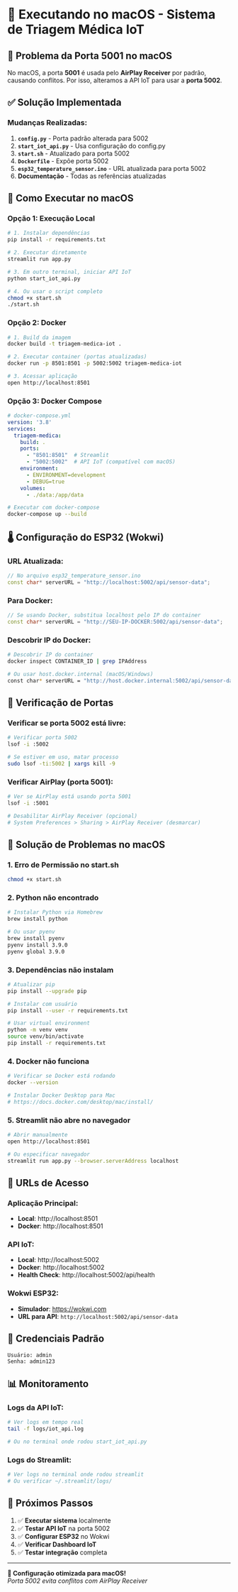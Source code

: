 # 🍎 Executando no macOS - Sistema de Triagem Médica IoT

## 🚨 **Problema da Porta 5001 no macOS**

No macOS, a porta **5001** é usada pelo **AirPlay Receiver** por padrão, causando conflitos. Por isso, alteramos a API IoT para usar a **porta 5002**.

## ✅ **Solução Implementada**

### **Mudanças Realizadas:**

1. **`config.py`** - Porta padrão alterada para 5002
2. **`start_iot_api.py`** - Usa configuração do config.py
3. **`start.sh`** - Atualizado para porta 5002
4. **`Dockerfile`** - Expõe porta 5002
5. **`esp32_temperature_sensor.ino`** - URL atualizada para porta 5002
6. **Documentação** - Todas as referências atualizadas

## 🚀 **Como Executar no macOS**

### **Opção 1: Execução Local**

```bash
# 1. Instalar dependências
pip install -r requirements.txt

# 2. Executar diretamente
streamlit run app.py

# 3. Em outro terminal, iniciar API IoT
python start_iot_api.py

# 4. Ou usar o script completo
chmod +x start.sh
./start.sh
```

### **Opção 2: Docker**

```bash
# 1. Build da imagem
docker build -t triagem-medica-iot .

# 2. Executar container (portas atualizadas)
docker run -p 8501:8501 -p 5002:5002 triagem-medica-iot

# 3. Acessar aplicação
open http://localhost:8501
```

### **Opção 3: Docker Compose**

```yaml
# docker-compose.yml
version: '3.8'
services:
  triagem-medica:
    build: .
    ports:
      - "8501:8501"  # Streamlit
      - "5002:5002"  # API IoT (compatível com macOS)
    environment:
      - ENVIRONMENT=development
      - DEBUG=true
    volumes:
      - ./data:/app/data
```

```bash
# Executar com docker-compose
docker-compose up --build
```

## 🌡️ **Configuração do ESP32 (Wokwi)**

### **URL Atualizada:**
```cpp
// No arquivo esp32_temperature_sensor.ino
const char* serverURL = "http://localhost:5002/api/sensor-data";
```

### **Para Docker:**
```cpp
// Se usando Docker, substitua localhost pelo IP do container
const char* serverURL = "http://SEU-IP-DOCKER:5002/api/sensor-data";
```

### **Descobrir IP do Docker:**
```bash
# Descobrir IP do container
docker inspect CONTAINER_ID | grep IPAddress

# Ou usar host.docker.internal (macOS/Windows)
const char* serverURL = "http://host.docker.internal:5002/api/sensor-data";
```

## 🔧 **Verificação de Portas**

### **Verificar se porta 5002 está livre:**
```bash
# Verificar porta 5002
lsof -i :5002

# Se estiver em uso, matar processo
sudo lsof -ti:5002 | xargs kill -9
```

### **Verificar AirPlay (porta 5001):**
```bash
# Ver se AirPlay está usando porta 5001
lsof -i :5001

# Desabilitar AirPlay Receiver (opcional)
# System Preferences > Sharing > AirPlay Receiver (desmarcar)
```

## 🐛 **Solução de Problemas no macOS**

### **1. Erro de Permissão no start.sh**
```bash
chmod +x start.sh
```

### **2. Python não encontrado**
```bash
# Instalar Python via Homebrew
brew install python

# Ou usar pyenv
brew install pyenv
pyenv install 3.9.0
pyenv global 3.9.0
```

### **3. Dependências não instalam**
```bash
# Atualizar pip
pip install --upgrade pip

# Instalar com usuário
pip install --user -r requirements.txt

# Usar virtual environment
python -m venv venv
source venv/bin/activate
pip install -r requirements.txt
```

### **4. Docker não funciona**
```bash
# Verificar se Docker está rodando
docker --version

# Instalar Docker Desktop para Mac
# https://docs.docker.com/desktop/mac/install/
```

### **5. Streamlit não abre no navegador**
```bash
# Abrir manualmente
open http://localhost:8501

# Ou especificar navegador
streamlit run app.py --browser.serverAddress localhost
```

## 📱 **URLs de Acesso**

### **Aplicação Principal:**
- **Local**: http://localhost:8501
- **Docker**: http://localhost:8501

### **API IoT:**
- **Local**: http://localhost:5002
- **Docker**: http://localhost:5002
- **Health Check**: http://localhost:5002/api/health

### **Wokwi ESP32:**
- **Simulador**: https://wokwi.com
- **URL para API**: `http://localhost:5002/api/sensor-data`

## 🔐 **Credenciais Padrão**

```
Usuário: admin
Senha: admin123
```

## 📊 **Monitoramento**

### **Logs da API IoT:**
```bash
# Ver logs em tempo real
tail -f logs/iot_api.log

# Ou no terminal onde rodou start_iot_api.py
```

### **Logs do Streamlit:**
```bash
# Ver logs no terminal onde rodou streamlit
# Ou verificar ~/.streamlit/logs/
```

## 🎯 **Próximos Passos**

1. ✅ **Executar sistema** localmente
2. ✅ **Testar API IoT** na porta 5002
3. ✅ **Configurar ESP32** no Wokwi
4. ✅ **Verificar Dashboard IoT**
5. ✅ **Testar integração** completa

---

**🍎 Configuração otimizada para macOS!**  
*Porta 5002 evita conflitos com AirPlay Receiver* 